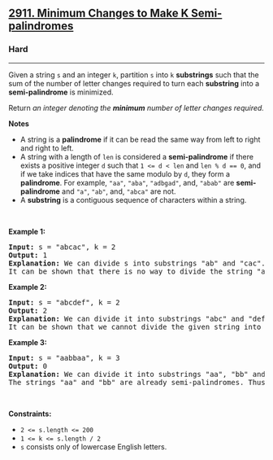 <h2><a href="https://leetcode.com/problems/minimum-changes-to-make-k-semi-palindromes/">2911. Minimum Changes to Make K Semi-palindromes</a></h2><h3>Hard</h3><hr><div><p>Given a string <code>s</code> and an integer <code>k</code>, partition <code>s</code> into <code>k</code> <strong>substrings</strong> such that the sum of the number of letter changes required to turn each <strong>substring</strong> into a <strong>semi-palindrome</strong> is minimized.</p>

<p>Return <em>an integer denoting the <strong>minimum</strong> number of letter changes required.</em></p>

<p><strong>Notes</strong></p>

<ul>
	<li>A string is a <strong>palindrome</strong> if it can be read the same way from left to right and right to left.</li>
	<li>A string with a length of <code>len</code> is considered a <strong>semi-palindrome</strong> if there exists a positive integer <code>d</code> such that <code>1 &lt;= d &lt; len</code> and <code>len % d == 0</code>, and if we take indices that have the same modulo by <code>d</code>, they form a <strong>palindrome</strong>. For example, <code>"aa"</code>, <code>"aba"</code>, <code>"adbgad"</code>, and, <code>"abab"</code> are <strong>semi-palindrome</strong> and <code>"a"</code>, <code>"ab"</code>, and, <code>"abca"</code> are not.</li>
	<li>A <strong>substring</strong> is a contiguous sequence of characters within a string.</li>
</ul>

<p>&nbsp;</p>
<p><strong class="example">Example 1:</strong></p>

<pre><strong>Input:</strong> s = "abcac", k = 2
<strong>Output:</strong> 1
<strong>Explanation:</strong> We can divide s into substrings "ab" and "cac". The string "cac" is already a semi-palindrome. If we change "ab" to "aa", it becomes a semi-palindrome with d = 1.
It can be shown that there is no way to divide the string "abcac" into two semi-palindrome substrings. Therefore, the answer would be at least 1.</pre>

<p><strong class="example">Example 2:</strong></p>

<pre><strong>Input:</strong> s = "abcdef", k = 2
<strong>Output:</strong> 2
<strong>Explanation:</strong> We can divide it into substrings "abc" and "def". Each of the substrings "abc" and "def" requires one change to become a semi-palindrome, so we need 2 changes in total to make all substrings semi-palindrome.
It can be shown that we cannot divide the given string into two substrings in a way that it would require less than 2 changes.</pre>

<p><strong class="example">Example 3:</strong></p>

<pre><strong>Input:</strong> s = "aabbaa", k = 3
<strong>Output:</strong> 0
<strong>Explanation:</strong> We can divide it into substrings "aa", "bb" and "aa".
The strings "aa" and "bb" are already semi-palindromes. Thus, the answer is zero.
</pre>

<p>&nbsp;</p>
<p><strong>Constraints:</strong></p>

<ul>
	<li><code>2 &lt;= s.length &lt;= 200</code></li>
	<li><code>1 &lt;= k &lt;= s.length / 2</code></li>
	<li><code>s</code> consists only of lowercase English letters.</li>
</ul>
</div>